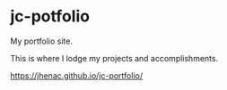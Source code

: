 # jc-potfolio
My portfolio site.

This is where I lodge my projects and accomplishments.

https://jhenac.github.io/jc-portfolio/
